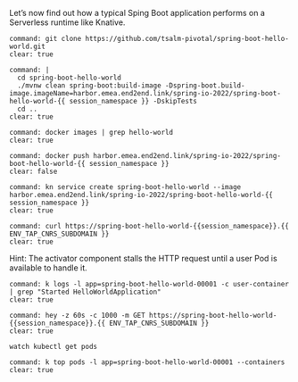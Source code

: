 Let’s now find out how a typical Sping Boot application performs on a Serverless runtime like Knative.
```terminal:execute
command: git clone https://github.com/tsalm-pivotal/spring-boot-hello-world.git
clear: true
```

```terminal:execute
command: |
  cd spring-boot-hello-world
  ./mvnw clean spring-boot:build-image -Dspring-boot.build-image.imageName=harbor.emea.end2end.link/spring-io-2022/spring-boot-hello-world-{{ session_namespace }} -DskipTests
  cd ..
clear: true
```

```terminal:execute
command: docker images | grep hello-world
clear: true
```

```terminal:execute
command: docker push harbor.emea.end2end.link/spring-io-2022/spring-boot-hello-world-{{ session_namespace }}
clear: false
```

```terminal:execute
command: kn service create spring-boot-hello-world --image harbor.emea.end2end.link/spring-io-2022/spring-boot-hello-world-{{ session_namespace }}
clear: true
```

```terminal:execute
command: curl https://spring-boot-hello-world-{{session_namespace}}.{{ ENV_TAP_CNRS_SUBDOMAIN }}
clear: true
```

Hint: The activator component stalls the HTTP request until a user Pod is available to handle it.

```terminal:execute
command: k logs -l app=spring-boot-hello-world-00001 -c user-container | grep "Started HelloWorldApplication"
clear: true
```

```terminal:execute
command: hey -z 60s -c 1000 -m GET https://spring-boot-hello-world-{{session_namespace}}.{{ ENV_TAP_CNRS_SUBDOMAIN }}
clear: true
```
```execute-2
watch kubectl get pods
```

```terminal:execute
command: k top pods -l app=spring-boot-hello-world-00001 --containers
clear: true
```